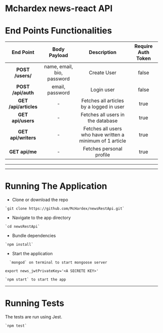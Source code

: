 # Mchardex news-react API

# End Points Functionalities
|End Point| Body Payload | Description  | Require Auth Token|
|:---------------------:|  :----:| :----:| :----:|
| **POST /users/** | name, email, bio, password | Create User | false
| **POST /api/auth**| email, password | Login user | false
| **GET /api/articles** | - | Fetches all articles by a logged in user| true
| **GET api/users** | - | Fetches all users in the database | true
| **GET api/writers** | - | Fetches all users who have written a minimum of 1 article | true
| **GET api/me** | - | Fetches personal profile | true

___
<!-- [See Detailed Endpoints Documentation Here](https://t-tracker-api.herokuapp.com/) -->
___

# Running The Application

-  Clone or download the repo
```
`git clone https://github.com/McHardex/newsRestApi.git`
```

- Navigate to the app directory
```
`cd newsRestApi`
```

- Bundle dependencies
```
`npm install`
```

- Start the application
```
  `mongod` on terminal to start mongoose server
```
```
export news_jwtPrivateKey='<A SECRETE KEY>'
```
```
`npm start` to start the app 
```
___

# Running Tests

The tests are run using Jest.
```
`npm test`
```
